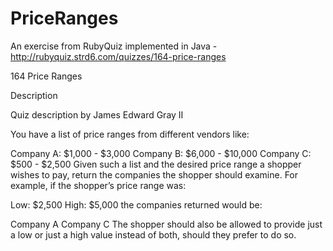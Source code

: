PriceRanges
===========

An exercise from RubyQuiz implemented in Java - http://rubyquiz.strd6.com/quizzes/164-price-ranges

164 Price Ranges

Description

Quiz description by James Edward Gray II

You have a list of price ranges from different vendors like:

Company A:  $1,000 - $3,000
Company B:  $6,000 - $10,000
Company C:  $500 - $2,500
Given such a list and the desired price range a shopper wishes to pay, return the companies the shopper should examine. For example, if the shopper’s price range was:

Low:   $2,500
High:  $5,000
the companies returned would be:

Company A
Company C
The shopper should also be allowed to provide just a low or just a high value instead of both, should they prefer to do so.

